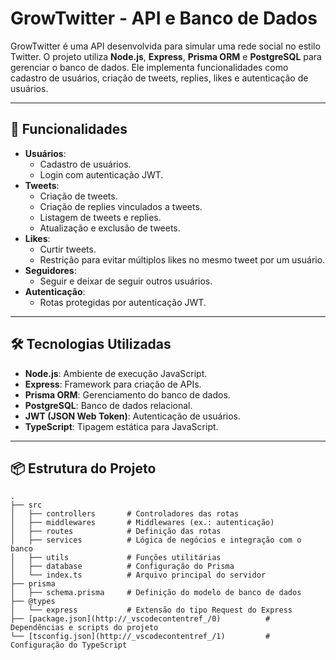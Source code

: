 # GrowTwitter - API e Banco de Dados

GrowTwitter é uma API desenvolvida para simular uma rede social no estilo Twitter. O projeto utiliza **Node.js**, **Express**, **Prisma ORM** e **PostgreSQL** para gerenciar o banco de dados. Ele implementa funcionalidades como cadastro de usuários, criação de tweets, replies, likes e autenticação de usuários.

---

## 🚀 Funcionalidades

- **Usuários**:
  - Cadastro de usuários.
  - Login com autenticação JWT.
- **Tweets**:
  - Criação de tweets.
  - Criação de replies vinculados a tweets.
  - Listagem de tweets e replies.
  - Atualização e exclusão de tweets.
- **Likes**:
  - Curtir tweets.
  - Restrição para evitar múltiplos likes no mesmo tweet por um usuário.
- **Seguidores**:
  - Seguir e deixar de seguir outros usuários.
- **Autenticação**:
  - Rotas protegidas por autenticação JWT.

---

## 🛠️ Tecnologias Utilizadas

- **Node.js**: Ambiente de execução JavaScript.
- **Express**: Framework para criação de APIs.
- **Prisma ORM**: Gerenciamento do banco de dados.
- **PostgreSQL**: Banco de dados relacional.
- **JWT (JSON Web Token)**: Autenticação de usuários.
- **TypeScript**: Tipagem estática para JavaScript.

---

## 📦 Estrutura do Projeto

```plaintext
.
├── src
│   ├── controllers       # Controladores das rotas
│   ├── middlewares       # Middlewares (ex.: autenticação)
│   ├── routes            # Definição das rotas
│   ├── services          # Lógica de negócios e integração com o banco
│   ├── utils             # Funções utilitárias
│   ├── database          # Configuração do Prisma
│   └── index.ts          # Arquivo principal do servidor
├── prisma
│   ├── schema.prisma     # Definição do modelo de banco de dados
├── @types
│   └── express           # Extensão do tipo Request do Express
├── [package.json](http://_vscodecontentref_/0)          # Dependências e scripts do projeto
└── [tsconfig.json](http://_vscodecontentref_/1)         # Configuração do TypeScript
```

